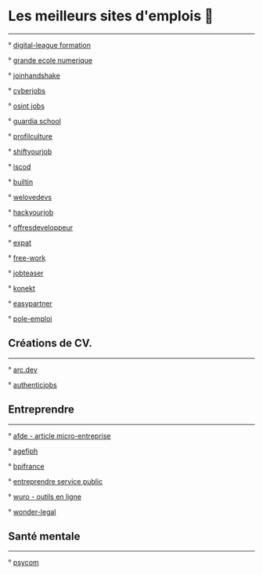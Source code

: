 # Les meilleurs sites d'emplois 🚀
----------------------------------

° [digital-league formation](https://www.digital-league.org/)

° [grande ecole numerique](https://www.grandeecolenumerique.fr/)

° [joinhandshake](https://joinhandshake.com/?_ga=2.105077315.155962483.1669203508-931079957.1669203508)

° [cyberjobs](https://www.cyberjobs.fr/)

° [osint jobs](https://www.osint-jobs.com/)

° [guardia school](https://guardia.school/metiers/)

° [profilculture](https://www.profilculture.com/pratique/index.php)

° [shiftyourjob](https://shiftyourjob.org/)

° [iscod](https://www.iscod.fr/)

° [builtin](https://builtin.com/)

° [welovedevs](https://welovedevs.com/app/fr/jobs)

° [hackyourjob]( https://www.hackyourjob.org/)

° [offresdeveloppeur](https://www.offresdeveloppeur.com/)

° [expat](https://www.expat.com/fr/emploi/)

° [free-work](https://www.free-work.com/fr/tech-it)

° [jobteaser](https://www.jobteaser.com/fr)

° [konekt](https://www.konekt.fr/)

° [easypartner](https://easypartner.fr/les-jobs-sont-la/)

° [pole-emploi](https://www.pole-emploi.fr/accueil/)
  
  
  ## Créations de CV.
  ------------------
  
  ° [arc.dev](https://arc.dev/resume/builder)
  
  ° [authenticjobs](https://authenticjobs.com/resume-generator/)
  
 ## Entreprendre
 ----------------
 ° [afde - article micro-entreprise](https://www.afde.fr/tous-savoir-sur-le-statut-de-micro-entreprise)
 
 ° [agefiph](https://www.agefiph.fr/)
 
 ° [bpifrance](https://www.bpifrance.fr/)
 
 ° [entreprendre service public](https://entreprendre.service-public.fr/)
 
 ° [wuro - outils en ligne](https://www.wuro.fr/pages/outils-pour-les-entrepreneurs/)
 
 ° [wonder-legal](https://www.wonder.legal/fr/)
 
 
  ## Santé mentale
  ----------------
 ° [psycom](https://www.psycom.org/)
 
 
 
